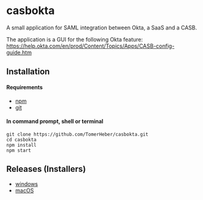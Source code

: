 # casbokta
A small application for SAML integration between Okta, a SaaS and a CASB.

The application is a GUI for the following Okta feature: <br />
https://help.okta.com/en/prod/Content/Topics/Apps/CASB-config-guide.htm

## Installation

#### Requirements
* [npm](https://www.npmjs.com/get-npm)
* [git](https://git-scm.com/downloads)

#### In command prompt, shell or terminal
```console
git clone https://github.com/TomerHeber/casbokta.git
cd casbokta
npm install
npm start
```

## Releases (Installers)

* [windows](https://github.com/TomerHeber/casbokta/releases/download/v0.1.0/casbokta-0.1.0.Setup.exe)
* [macOS](https://github.com/TomerHeber/casbokta/releases/download/v0.1.0/casbokta-darwin-x64-0.1.0.zip)
